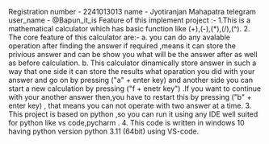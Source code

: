 Registration number - 2241013013
name - Jyotiranjan Mahapatra
telegram user_name - @Bapun_it_is
Feature of this implement project  :-
  1.This is a mathematical calculator which has basic function like (+),(-),(*),(/),(^).
  2. The core feature of this calculator are:-
          a. you can do any avalable operation after finding the answer if required ,means it can store the privious answer and can be show you what will be the answer after as well as before calculation. 
          b. This calculator  dinamically store answer in such a way that one side it can store the results what oparation  you did with your answer and go on by pressing ("a" + enter key) and another side you can start a new calculation
          by pressing ("f + enetr key") .If you want to continue with your another answer then,you have to restart this by pressing ("b" + enter key) , that means you can not operate with two answer at a time.
  3. This project is based on python ,so you can run it using any  IDE well suited for python like vs code,pycharm .
  4. This code is written in windows 10 having python version python 3.11 (64bit) using VS-code.
          

